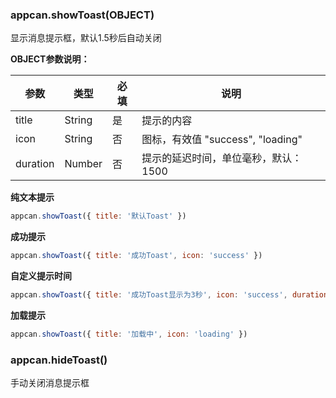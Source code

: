 ### appcan.showToast(OBJECT)
显示消息提示框，默认1.5秒后自动关闭

**OBJECT参数说明：**

参数 | 类型 | 必填 | 说明
---|---|---|---
title | String | 是 | 提示的内容
icon | String | 否 | 图标，有效值 "success", "loading"
duration | Number | 否 | 提示的延迟时间，单位毫秒，默认：1500

**纯文本提示**

```javascript
appcan.showToast({ title: '默认Toast' })
```

**成功提示**

```javascript
appcan.showToast({ title: '成功Toast', icon: 'success' })
```

**自定义提示时间**

```javascript
appcan.showToast({ title: '成功Toast显示为3秒', icon: 'success', duration: 3000 })
```
**加载提示**

```javascript
appcan.showToast({ title: '加载中', icon: 'loading' })
```

### appcan.hideToast()

手动关闭消息提示框

